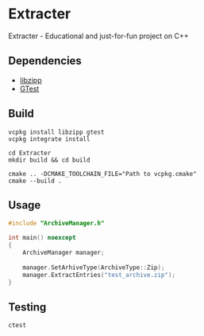 # Extracter
Extracter - Educational and just-for-fun project on С++

## Dependencies
* [libzipp](https://github.com/ctabin/libzippp)
* [GTest](https://github.com/google/googletest)

## Build
```shell
vcpkg install libzipp gtest
vcpkg integrate install

cd Extracter
mkdir build && cd build

cmake .. -DCMAKE_TOOLCHAIN_FILE="Path to vcpkg.cmake"
cmake --build .
```

## Usage 
```cpp
#include "ArchiveManager.h"

int main() noexcept
{
	ArchiveManager manager;
	
	manager.SetArhiveType(ArchiveType::Zip);
	manager.ExtractEntries("test_archive.zip");
}
```

## Testing
```shell
ctest
```
